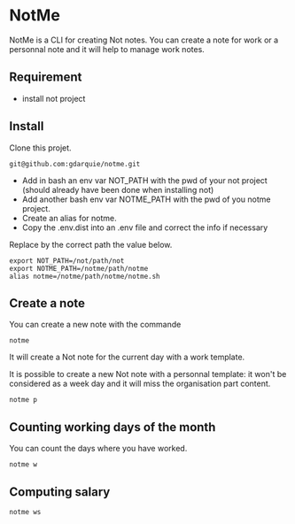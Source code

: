 # NotMe

NotMe is a CLI for creating Not notes. You can create a note for work or a personnal note and it will help to manage work notes.

## Requirement

- install not project

## Install

Clone this projet.

```
git@github.com:gdarquie/notme.git
```

- Add in bash an env var NOT_PATH with the pwd of your not project (should already have been done when installing not)
- Add another bash env var NOTME_PATH with the pwd of you notme project.
- Create an alias for notme.
- Copy the .env.dist into an .env file and correct the info if necessary

Replace by the correct path the value below.

```
export NOT_PATH=/not/path/not
export NOTME_PATH=/notme/path/notme
alias notme=/notme/path/notme/notme.sh
```

## Create a note

You can create a new note with the commande

```
notme
```

It will create a Not note for the current day with a work template.

It is possible to create a new Not note with a personnal template: it won't be considered as a week day and it will miss the organisation part content.

```
notme p
```

## Counting working days of the month

You can count the days where you have worked.

```
notme w
```

## Computing salary

```
notme ws
```
